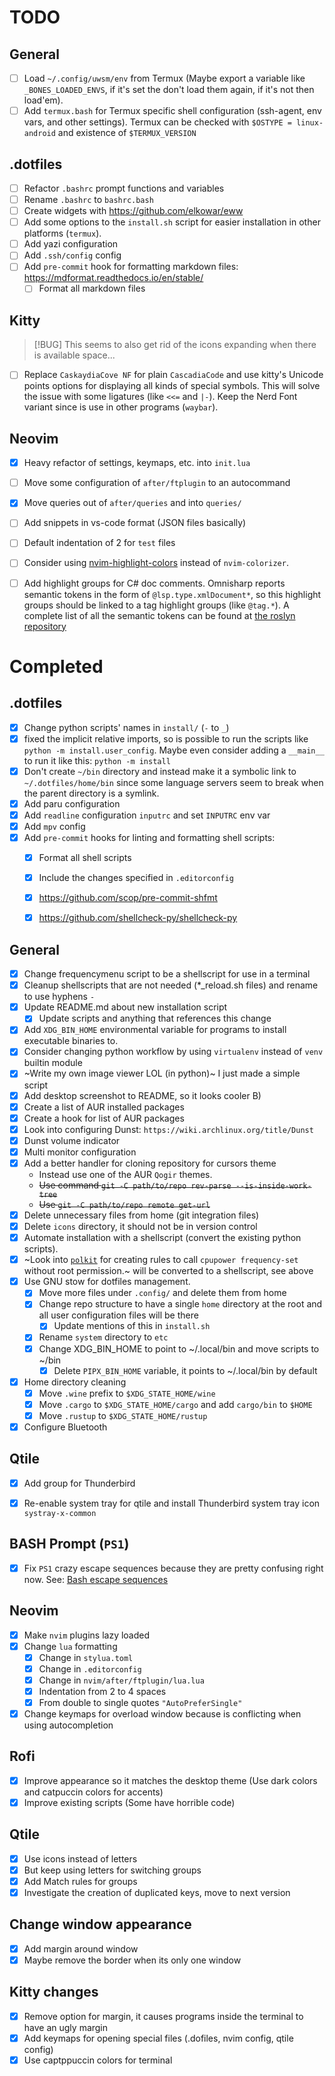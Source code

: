 # TODO

## General

- [ ] Load `~/.config/uwsm/env` from Termux  (Maybe export a variable like
  `_BONES_LOADED_ENVS`, if it's set the don't load them again, if it's
  not then load'em).
- [ ] Add `termux.bash` for Termux specific shell configuration
   (ssh-agent, env vars, and other settings).
   Termux can be checked with `$OSTYPE = linux-android` and existence of
   `$TERMUX_VERSION`

## .dotfiles
- [ ] Refactor `.bashrc` prompt functions and variables
- [ ] Rename `.bashrc` to `bashrc.bash`
- [ ] Create widgets with <https://github.com/elkowar/eww>
- [ ] Add some options to the `install.sh` script for easier
   installation in other platforms (`termux`).
- [ ] Add yazi configuration
- [ ] Add `.ssh/config` config
- [ ] Add `pre-commit` hook for formatting markdown files: <https://mdformat.readthedocs.io/en/stable/>
  - [ ] Format all markdown files

## Kitty

> [!BUG]
> This seems to also get rid of the icons expanding when there is
> available space...

- [ ] Replace `CaskaydiaCove NF` for plain `CascadiaCode` and use kitty's
  Unicode points options for displaying all kinds of special symbols.
  This will solve the issue with some ligatures (like `<<=` and `|-`). Keep
  the Nerd Font variant since is use in other programs (`waybar`).

## Neovim

- [x] Heavy refactor of settings, keymaps, etc. into `init.lua`
- [ ] Move some configuration of `after/ftplugin` to an autocommand
- [x] Move queries out of `after/queries` and into `queries/`
- [ ] Add snippets in vs-code format (JSON files basically)
- [ ] Default indentation of 2 for `test` files
- [ ] Consider using [nvim-highlight-colors] instead of `nvim-colorizer`.
- [ ] Add highlight groups for C# doc comments. Omnisharp reports semantic
  tokens in the form of `@lsp.type.xmlDocument*`, so this highlight
  groups should be linked to a tag highlight groups (like `@tag.*`).
  A complete list of all the semantic tokens can be found at [the roslyn repository][roslyn-semantic-tokens]


# Completed

## .dotfiles

- [x] Change python scripts' names in `install/` (`-` to `_`)
- [x] fixed the implicit relative imports, so is possible to run the scripts like
  `python -m install.user_config`. Maybe even consider adding a `__main__`
  to run it like this: `python -m install`
- [x] Don't create `~/bin` directory and instead make it a symbolic link
  to `~/.dotfiles/home/bin` since some language servers seem to break
  when the parent directory is a symlink.
- [x] Add paru configuration
- [x] Add `readline` configuration `inputrc` and set `INPUTRC` env var
- [x] Add `mpv` config
- [x] Add `pre-commit` hooks for linting and formatting shell scripts:
  - [x] Format all shell scripts
  - [x] Include the changes specified in `.editorconfig`
  - [x] <https://github.com/scop/pre-commit-shfmt>
  - [x] <https://github.com/shellcheck-py/shellcheck-py>


## General

- [x] Change frequencymenu script to be a shellscript for use in a terminal
- [x] Cleanup shellscripts that are not needed (*_reload.sh files) and
   rename to use hyphens `-`
- [x] Update README.md about new installation script
  - [x] Update scripts and anything that references this change
- [x] Add `XDG_BIN_HOME` environmental variable for programs to install
  executable binaries to.
- [x] Consider changing python workflow by using `virtualenv` instead of `venv` builtin module
- [x] ~Write my own image viewer LOL (in python)~ I just made a simple script
- [x] Add desktop screenshot to README, so it looks cooler B)
- [x] Create a list of AUR installed packages
- [x] Create a hook for list of AUR packages
- [x] Look into configuring Dunst: `https://wiki.archlinux.org/title/Dunst`
- [x] Dunst volume indicator
- [x] Multi monitor configuration
- [x] Add a better handler for cloning repository for cursors theme
  - Instead use one of the AUR `Qogir` themes.
  - ~~Use command `git -C path/to/repo rev-parse --is-inside-work-tree`~~
  - ~~Use `git -C path/to/repo remote get-url`~~
- [x] Delete unnecessary files from home (git integration files)
- [x] Delete `icons` directory, it should not be in version control
- [x] Automate installation with a shellscript (convert the existing
   python scripts).
- [x] ~Look into [`polkit`](https://polkit.pages.freedesktop.org/polkit/) for creating rules to
   call `cpupower frequency-set` without root permission.~
   will be converted to a shellscript, see above
- [x] Use GNU stow for dotfiles management.
  - [x] Move more files under `.config/` and delete them from home
  - [x] Change repo structure to have a single `home` directory at the
     root and all user configuration files will be there
       - [x] Update mentions of this in `install.sh`
  - [x] Rename `system` directory to `etc`
  - [x] Change XDG_BIN_HOME to point to ~/.local/bin and move scripts to ~/bin
    - [x] Delete `PIPX_BIN_HOME` variable, it points to ~/.local/bin by
       default
- [x] Home directory cleaning
  - [x] Move `.wine` prefix to `$XDG_STATE_HOME/wine`
  - [x] Move `.cargo` to `$XDG_STATE_HOME/cargo` and add `cargo/bin`
    to `$HOME`
  - [x] Move `.rustup` to `$XDG_STATE_HOME/rustup`
- [x] Configure Bluetooth

## Qtile
- [x] Add group for Thunderbird
- [x] Re-enable system tray for qtile and install Thunderbird system tray icon `systray-x-common`


## BASH Prompt (`PS1`)

- [x] Fix `PS1` crazy escape sequences because they are pretty confusing right now. See: [Bash escape sequences](/notes/tips.md#bash-escape-sequences)

## Neovim

- [x] Make `nvim` plugins lazy loaded
- [x] Change `lua` formatting
  - [x] Change in `stylua.toml`
  - [x] Change in `.editorconfig`
  - [x] Change in `nvim/after/ftplugin/lua.lua`
  - [x] Indentation from 2 to 4 spaces
  - [x] From double to single quotes `"AutoPreferSingle"`
- [x] Change keymaps for overload window because is conflicting when using autocompletion

## Rofi
- [x] Improve appearance so it matches the desktop theme (Use dark colors and catpuccin colors for accents)
- [x] Improve existing scripts (Some have horrible code)

## Qtile
- [x] Use icons instead of letters
- [x] But keep using letters for switching groups
- [x] Add Match rules for groups
- [x] Investigate the creation of duplicated keys, move to next version

## Change window appearance
- [x] Add margin around window
- [x] Maybe remove the border when its only one window

## Kitty changes
- [x] Remove option for margin, it causes programs inside the terminal to have an ugly margin
- [x] Add keymaps for opening special files (.dofiles, nvim config, qtile config)
- [x] Use captppuccin colors for terminal

[roslyn-semantic-tokens]: https://github.com/dotnet/roslyn/src/Workspaces/Core/Portable/Classification/ClassificationTypeNames.cs#L57C8-L77C24
[nvim-highlight-colors]: https://github.com/brenoprata10/nvim-highlight-colors
